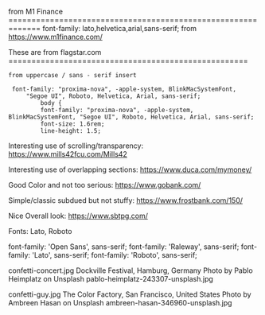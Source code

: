 
from M1 Finance =============================================================
 font-family: lato,helvetica,arial,sans-serif;
     from https://www.m1finance.com/


These are from flagstar.com ====================================================
    
    from uppercase / sans - serif insert 

     font-family: "proxima-nova", -apple-system, BlinkMacSystemFont, 
         "Segoe UI", Roboto, Helvetica, Arial, sans-serif;
             body {
             font-family: "proxima-nova", -apple-system, BlinkMacSystemFont, "Segoe UI", Roboto, Helvetica, Arial, sans-serif;
             font-size: 1.6rem;
             line-height: 1.5;



Interesting use of scrolling/transparency:
        https://www.mills42fcu.com/Mills42

Interesting use of overlapping sections:
    https://www.duca.com/mymoney/


Good Color and not too serious:
    https://www.gobank.com/

Simple/classic subdued but not stuffy:
    https://www.frostbank.com/150/


Nice Overall look:
https://www.sbtpg.com/


Fonts:  Lato, Roboto

<link href="https://fonts.googleapis.com/css?family=Lato|Open+Sans|Raleway|Roboto" rel="stylesheet">

font-family: 'Open Sans', sans-serif;
font-family: 'Raleway', sans-serif;
font-family: 'Lato', sans-serif;
font-family: 'Roboto', sans-serif;

confetti-concert.jpg
Dockville Festival, Hamburg, Germany
Photo by Pablo Heimplatz on Unsplash
pablo-heimplatz-243307-unsplash.jpg

confetti-guy.jpg
The Color Factory, San Francisco, United States
Photo by Ambreen Hasan on Unsplash
ambreen-hasan-346960-unsplash.jpg
